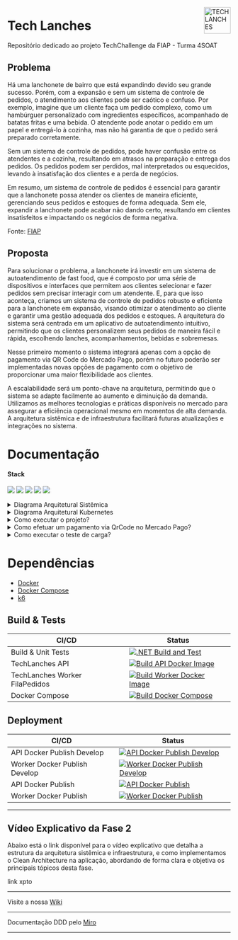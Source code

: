 <p dir="auto"><img src="https://github.com/g12-4soat/tech-lanches/blob/feature/README/src/TechLanches/Adapter/Driver/TechLanches.Adapter.API/wwwroot/SwaggerUI/images/android-chrome-192x192.png" alt="TECHLANCHES" title="TECHLANCHES" align="right" height="60" style="max-width: 100%;"></p>

# Tech Lanches

Repositório dedicado ao projeto TechChallenge da FIAP - Turma 4SOAT

## Problema

Há uma lanchonete de bairro que está expandindo devido seu grande sucesso. Porém, com a expansão e sem um sistema de controle de pedidos, o atendimento aos clientes pode ser caótico e confuso. Por exemplo, imagine que um cliente faça um pedido complexo, como um hambúrguer personalizado com ingredientes específicos, acompanhado de batatas fritas e uma bebida. O atendente pode anotar o pedido em um papel e entregá-lo à cozinha, mas não há garantia de que o pedido será preparado corretamente.

Sem um sistema de controle de pedidos, pode haver confusão entre os atendentes e a cozinha, resultando em atrasos na preparação e entrega dos pedidos. Os pedidos podem ser perdidos, mal interpretados ou esquecidos, levando à insatisfação dos clientes e a perda de negócios.

Em resumo, um sistema de controle de pedidos é essencial para garantir que a lanchonete possa atender os clientes de maneira eficiente, gerenciando seus pedidos e estoques de forma adequada. Sem ele, expandir a lanchonete pode acabar não dando certo, resultando em clientes insatisfeitos e impactando os negócios de forma negativa.

<p dir="auto">Fonte: <a href="https://www.fiap.com.br/" rel="nofollow">FIAP</a></p>

## Proposta

Para solucionar o problema, a lanchonete irá investir em um sistema de autoatendimento de fast food, que é composto por uma série de dispositivos e interfaces que permitem aos clientes selecionar e fazer pedidos sem precisar interagir com um atendente. E, para que isso aconteça, criamos um sistema de controle de pedidos robusto e eficiente para a lanchonete em expansão, visando otimizar o atendimento ao cliente e garantir uma gestão adequada dos pedidos e estoques. A arquitetura do sistema será centrada em um aplicativo de autoatendimento intuitivo, permitindo que os clientes personalizem seus pedidos de maneira fácil e rápida, escolhendo lanches, acompanhamentos, bebidas e sobremesas.

Nesse primeiro momento o sistema integrará apenas com a opção de pagamento via QR Code do Mercado Pago, porém no futuro poderão ser implementadas novas opções de pagamento com o objetivo de proporcionar uma maior flexibilidade aos clientes. 

A escalabilidade será um ponto-chave na arquitetura, permitindo que o sistema se adapte facilmente ao aumento e diminuição da demanda. Utilizamos as melhores tecnologias e práticas disponíveis no mercado para assegurar a eficiência operacional mesmo em momentos de alta demanda. A arquitetura sistêmica e de infraestrutura facilitará futuras atualizações e integrações no sistema.

# Documentação

<h4 tabindex="-1" dir="auto" data-react-autofocus="true">Stack</h4>

<p>
  <a target="_blank" rel="noopener noreferrer nofollow" href="https://camo.githubusercontent.com/ffd9b9f100120fd49ebdbe8064adec834a0927f7be93551d12804c85fb92a298/68747470733a2f2f696d672e736869656c64732e696f2f62616467652f432532332d3233393132303f7374796c653d666f722d7468652d6261646765266c6f676f3d637368617270266c6f676f436f6c6f723d7768697465"><img src="https://camo.githubusercontent.com/ffd9b9f100120fd49ebdbe8064adec834a0927f7be93551d12804c85fb92a298/68747470733a2f2f696d672e736869656c64732e696f2f62616467652f432532332d3233393132303f7374796c653d666f722d7468652d6261646765266c6f676f3d637368617270266c6f676f436f6c6f723d7768697465" data-canonical-src="https://img.shields.io/badge/CSHARP-6A5ACD.svg?style=for-the-badge&amp;logo=csharp&amp;logoColor=white" style="max-width: 100%;"></a>
  <a target="_blank" rel="noopener noreferrer nofollow" href="https://camo.githubusercontent.com/71ae40a5c68bd66e1cb3813f84a5b71dd3c270c8f2506143d33be1c23f0b0783/68747470733a2f2f696d672e736869656c64732e696f2f62616467652f2e4e45542d3531324244343f7374796c653d666f722d7468652d6261646765266c6f676f3d646f746e6574266c6f676f436f6c6f723d7768697465"><img src="https://camo.githubusercontent.com/71ae40a5c68bd66e1cb3813f84a5b71dd3c270c8f2506143d33be1c23f0b0783/68747470733a2f2f696d672e736869656c64732e696f2f62616467652f2e4e45542d3531324244343f7374796c653d666f722d7468652d6261646765266c6f676f3d646f746e6574266c6f676f436f6c6f723d7768697465" data-canonical-src="https://img.shields.io/badge/.NET-512BD4?style=for-the-badge&amp;logo=dotnet&amp;logoColor=white" style="max-width: 100%;"></a>
  <a target="_blank" rel="noopener noreferrer nofollow" href="https://camo.githubusercontent.com/962d06ebd5fabc44e392464f770a47947bae95440f3de3a7dbc3701c0b0c089e/68747470733a2f2f696d672e736869656c64732e696f2f62616467652f4d6963726f736f667425323053514c2532305365727665722d4343323932373f7374796c653d666f722d7468652d6261646765266c6f676f3d6d6963726f736f667425323073716c253230736572766572266c6f676f436f6c6f723d7768697465"><img src="https://camo.githubusercontent.com/962d06ebd5fabc44e392464f770a47947bae95440f3de3a7dbc3701c0b0c089e/68747470733a2f2f696d672e736869656c64732e696f2f62616467652f4d6963726f736f667425323053514c2532305365727665722d4343323932373f7374796c653d666f722d7468652d6261646765266c6f676f3d6d6963726f736f667425323073716c253230736572766572266c6f676f436f6c6f723d7768697465" data-canonical-src="https://img.shields.io/badge/Microsoft%20SQL%20Server-CC2927?style=for-the-badge&amp;logo=microsoft%20sql%20server&amp;logoColor=white" style="max-width: 100%;"></a>
  <a target="_blank" rel="noopener noreferrer nofollow" href="https://camo.githubusercontent.com/bce5c9b25447afefd9c8dc63febce5936fbff659beee51466a130b41a2821a9b/68747470733a2f2f696d672e736869656c64732e696f2f62616467652f446f636b65722d3243413545303f7374796c653d666f722d7468652d6261646765266c6f676f3d646f636b6572266c6f676f436f6c6f723d7768697465"><img src="https://camo.githubusercontent.com/bce5c9b25447afefd9c8dc63febce5936fbff659beee51466a130b41a2821a9b/68747470733a2f2f696d672e736869656c64732e696f2f62616467652f446f636b65722d3243413545303f7374796c653d666f722d7468652d6261646765266c6f676f3d646f636b6572266c6f676f436f6c6f723d7768697465" data-canonical-src="https://img.shields.io/badge/Docker-2CA5E0?style=for-the-badge&amp;logo=docker&amp;logoColor=white" style="max-width: 100%;"></a>
  <a target="_blank" rel="noopener noreferrer nofollow" href="https://camo.githubusercontent.com/e342de77242cf9645ea1aefb92e0dcfa7cd2f15cdeb5b0124a19ac270d613e30/68747470733a2f2f696d672e736869656c64732e696f2f62616467652f6b756265726e657465732d3332366365352e7376673f267374796c653d666f722d7468652d6261646765266c6f676f3d6b756265726e65746573266c6f676f436f6c6f723d7768697465"><img src="https://camo.githubusercontent.com/e342de77242cf9645ea1aefb92e0dcfa7cd2f15cdeb5b0124a19ac270d613e30/68747470733a2f2f696d672e736869656c64732e696f2f62616467652f6b756265726e657465732d3332366365352e7376673f267374796c653d666f722d7468652d6261646765266c6f676f3d6b756265726e65746573266c6f676f436f6c6f723d7768697465" data-canonical-src="https://img.shields.io/badge/kubernetes-326ce5.svg?&amp;style=for-the-badge&amp;logo=kubernetes&amp;logoColor=white" style="max-width: 100%;"></a>
</p>

<details>
  <summary>Diagrama Arquitetural Sistêmica</summary>

  ## Arquitetura Sistêmica
A aplicação possuí atualmente uma estrutura monolítica que está modularizada, visando como objetivo implementar uma estrutura de micro serviços no decorrer do projeto. Utilizamos o Github para gerenciar todo o código fonte, implementando automações CI/CD através do Github Actions. Além disso, fazemos uso do DockerHub como Container Registry para gerenciar as imagens de containers do projeto. Todos os nossos serviços internos são gerenciados pelo Cluster Kubernetes, que realiza a orquestração de todos os recursos da aplicação.

- <b><u>API</u></b>: Tem como responsabilidade o recebimento e envio de requisições REST para a aplicação Tech Lanches.
- <b><u>Fila de Pedidos</u></b>: Serviço do tipo "background service" que executa e gerencia a fila de pedidos.
- <b><u>Application Core</u></b>: Responsável por implementar os principais requisitos da aplicação.
- <b><u>SQL Server</u></b>: Banco de dados relacional cujo a responsabilidade é cuidar do armazenamento de dados.
- <b><u>ACL Pagamento</u></b>: Intermediário entre a comunicação da API com o serviço externo do Mercado Pago, visando a proteção da API para que não seja impactado diretamente na aplicação caso algo no serviço seja modificado.
- <b>[Mercado Pago](https://www.mercadopago.com.br/developers/pt)</b>: Serviço externo utilizado para efetuação de pagamento dos pedidos. Para mais informações sobre a implementação clique no nome do serviço.
- <b>[NGROK](https://ngrok.com/)</b>: Utilizamos como intermediário para realizar a comunicação do Mercado Pago com a API Tech Lanches, atráves de uma URL estática que é enviada ao webhook do Mercado Pago, que após a efetivação do pagamento é enviado uma requisição para o NGrok com o status do pagamento que faz o redirecionamento para o endpoint responsável da API Tech Lanches. Para mais informações clique no nome da ferramenta.
- <b>[RABBITMQ](https://www.rabbitmq.com/)</b>: Utilizado para auxiliar a fila de pedido no controle e gerenciamento. Para mais informações clique no nome da ferramenta.

  <img src="https://github.com/g12-4soat/tech-lanches/blob/feature/README/docs/arquitetura-sistemica.png" style="max-width: 100%;">
  
</details>

<details>
  <summary>Diagrama Arquitetural Kubernetes</summary>

  ## Arquitetura Kubernetes (K8S)
Na arquitetura Kubernetes (K8S), utilizamos o próprio Kubernetes em conjunto com o Docker como provedor de infraestrutura, buscando explorar plenamente os recursos nativos oferecidos pelo Kubernetes. Dentro do cluster Kubernetes, estabelecemos o namespace "techlanches", designado para armazenar todos os recursos relacionados diretamente à aplicação. Adicionalmente, temos o namespace "kube-system", destinado a objetos criados pelo sistema Kubernetes. No contexto do namespace "techlanches", trabalhamos na segmentação dos componentes com base nas responsabilidades, buscando facilitar a compreensão visual da estrutura arquitetônica. Essa abordagem visa proporcionar uma organização clara e compreensível dos elementos envolvidos na aplicação.

- TechLanches.API: Implementamos um Deployment com replicas 1/1 para garantir a disponibilidade da aplicação durante períodos de baixa demanda. Além disso, incorporamos um serviço Load Balancer responsável pelo balanceamento de carga entre os Pods e expor a API para a internet na porta 5050 do Container. Para monitoramento, integramos Probes do tipo Liveness, que verifica a execução adequada da aplicação TechLanches e a resposta correta a todas as solicitações, assim como Readiness, que assegura que a aplicação está pronta para receber requisições. Adicionalmente, contamos com ConfigMap que nos auxilia no armazenamento de configurações, Secrets para armazenamento de dados e senhas privadas e também incluímos um HPA 1/5 para escalabilidade automática, aumentando a quantidade de instâncias em caso de utilização de memória superior a 50%. Esse processo de escalabilidade é revertido de forma proporcional à redução no uso de memória do container, garantindo alta disponibilidade e resiliência nos serviços.

- TechLanches.WORKER: Adotamos uma estrutura semelhante à empregada na API, exceto a ausência da implementação do serviço Load Balancer. Além disso, incorporamos um HPA 2/5 para escalabilidade automática, considerando-o como o motor da aplicação para otimizar eficiência em todo o processo do pedido.

- TechLanches.SQL: Optamos por implementar um StatefulSet neste contexto devido à sua adequação para lidar com bancos de dados. Isso se deve à sua característica de implementar cada réplica após a anterior estar 100% funcional, iniciando e encerrando os Pods em sequência, ao contrário do Deployment, que o faz em paralelo. O StatefulSet inclui replicas 1/1 e um serviço Load Balancer, semelhante ao contexto da API. No entanto, difere ao ser exposto para a internet na porta 1433, reservado exclusivamente para o ambiente de desenvolvimento. Por fim, incorporamos Secrets e PersistentVolumeClaim para realizar o provisionamento dinâmico de recursos, garantindo a persistência dos dados.

- TechLanches.NGROK: No contexto NGROK, desenvolvemos um recurso simples e semelhante ao contexto da API, porém o serviço Load Balancer NGROK, expõe para a internet na porta 4040. Desta forma não houve a necessidade de implementar os demais recursos tais como: HPA, Secrets, ConfigMaps e Probes.
A implementação do contexto NGROK surgiu da necessidade de um serviço capaz de receber o retorno de pagamentos via webhook do Mercado Pago e encaminhá-las para a API TechLanches. Dessa forma, atua como um intermediário entre o cliente TechLanches e a instituição Mercado Pago.

- TechLanches.RABBITMQ: Para o RABBITMQ, adotamos uma estrutura bem próxima à implementada para o SQL, com a exceção da porta exposta para a internet no Load Balancer, que é a 15672, destinada exclusivamente ao Dashboard da ferramenta. Essa escolha foi feita considerando que o RABBITMQ desempenha um papel crucial no auxílio ao Worker para controlar e gerenciar a fila de pedidos, sendo uma função fundamental para a agilidade dos processos.

- TechLanches.METRICS: 


 <img src="https://github.com/g12-4soat/tech-lanches/blob/feature/README/docs/arquitetura-k8s.png" style="max-width: 100%;">

</details>

<details>
  <summary>Como executar o projeto?</summary>
  
## Executando o Projeto
O procedimento de inicialização do projeto é simples e leva poucos passos: 

1. Clone o repositório: _[https://github.com/g12-4soat/tech-lanches](https://github.com/g12-4soat/tech-lanches.git)_
 
1. Abra a pasta via linha de comando no diretório escolhido no **passo 1**. _Ex.: c:\> cd “c:/tech-lanches”_

## Via Kubernetes
Da raiz do repositório, entre no diretório _**./k8s**_ _(onde se encontram todos os manifestos .yaml para execução no kubernetes)_, dê um duplo clique no arquivo "apply-all.sh" ou execute o seguinte comando no terminal:

### Windows 
> PS c:\tech-lanches\k8s> sh apply-all.sh

### Unix Systems (Linux distros | MacOS)
> $ exec apply-all.sh

## Via Docker Compose

Da raiz do repositório, onde se encontra o arquivo _**docker-compose.yml**_ _(Ex.: c:/tech-lanches)_, execute o comando no terminal:
> c:\tech-lanches> docker-compose up

---
### Swagger & Redoc 
Com o projeto inicializado, você terá acesso aos links abaixo e poderá abri-los em uma aba do seu navegador:

- Swagger: [http://localhost:5050/swagger/index.html](http://localhost:5050/swagger/index.html)
- Swagger Json: [http://localhost:5050/swagger/v1/swagger.json](http://localhost:5050/swagger/v1/swagger.json)  
- Redoc: [http://localhost:5050/api-docs/index.html](http://localhost:5050/api-docs/index.html)

### Postman 
Para importar as collections do postman, basta acessar os links a seguir:
- Collection: https://github.com/g12-4soat/tech-lanches/blob/main/docs/TechLanches.postman_collection.json
- Local Environment: https://github.com/g12-4soat/tech-lanches/blob/main/docs/TechLanches-Local.postman_environment.json

> Por padrão, a API está configurada para ser executada na porta 5050, como definido no [docker-compose.yml](https://github.com/g12-4soat/tech-lanches/blob/main/docker-compose.yml). Caso tenha problemas de inicialização, verifique se a porta já está sendo utilizada.
  ---
</details>

<details>
  <summary>Como efetuar um pagamento via QrCode no Mercado Pago?</summary>

   ## Pagamento via QrCode no Mercado Pago
 
 Implementar texto de como realizar o pagamento do mercado pago mockado e consumindo o serviço.
</details>

<details>
  <summary>Como executar o teste de carga?</summary>
  
 ## Executando o Teste de Carga
Para executar o teste de carga é necessário a instalação do [k6](https://k6.io/docs/get-started/installation/) conforme seu sistema operacional. 
Após a instalação do k6, apartir da raiz do repositório, entre no diretório **./test/TechLanches.StressTests** e execute o comando no terminal: 

  ###  
  > c:\tech-lanches\test\TechLanches.StressTests> k6 run hpa-test.js
---
</details>

# Dependências
- [Docker](https://docs.docker.com/desktop/)
- [Docker Compose](https://docs.docker.com/compose/install/)
- [k6](https://k6.io/docs/get-started/installation/)

## Build & Tests
| CI/CD | Status |
| --- | --- | 
| Build & Unit Tests | [![.NET Build and Test](https://github.com/g12-4soat/tech-lanches/actions/workflows/build-tests.yml/badge.svg)](https://github.com/g12-4soat/tech-lanches/actions/workflows/build-tests.yml)
| TechLanches API | [![Build API Docker Image](https://github.com/g12-4soat/tech-lanches/actions/workflows/dockerfile-api-build-ci.yml/badge.svg)](https://github.com/g12-4soat/tech-lanches/actions/workflows/dockerfile-api-build-ci.yml)
| TechLanches Worker FilaPedidos | [![Build Worker Docker Image](https://github.com/g12-4soat/tech-lanches/actions/workflows/dockerfile-worker-build-ci.yml/badge.svg)](https://github.com/g12-4soat/tech-lanches/actions/workflows/dockerfile-worker-build-ci.yml)
| Docker Compose | [![Build Docker Compose](https://github.com/g12-4soat/tech-lanches/actions/workflows/docker-compose-build-ci.yml/badge.svg)](https://github.com/g12-4soat/tech-lanches/actions/workflows/docker-compose-build-ci.yml)

## Deployment
| CI/CD | Status |
| --- | --- | 
| API Docker Publish Develop | [![API Docker Publish Develop](https://github.com/g12-4soat/tech-lanches/actions/workflows/docker-publish-api-develop.yml/badge.svg)](https://github.com/g12-4soat/tech-lanches/actions/workflows/docker-publish-api-develop.yml) | 
| Worker Docker Publish Develop | [![Worker Docker Publish Develop](https://github.com/g12-4soat/tech-lanches/actions/workflows/docker-publish-worker-develop.yml/badge.svg)](https://github.com/g12-4soat/tech-lanches/actions/workflows/docker-publish-worker-develop.yml) | 
| API Docker Publish | [![API Docker Publish](https://github.com/g12-4soat/tech-lanches/actions/workflows/docker-publish-api.yml/badge.svg)](https://github.com/g12-4soat/tech-lanches/actions/workflows/docker-publish-api.yml) | 
| Worker Docker Publish | [![Worker Docker Publish](https://github.com/g12-4soat/tech-lanches/actions/workflows/docker-publish-worker.yml/badge.svg)](https://github.com/g12-4soat/tech-lanches/actions/workflows/docker-publish-worker.yml) | 

---

## Vídeo Explicativo da Fase 2
Abaixo está o link disponível para o vídeo explicativo que detalha a estrutura da arquitetura sistêmica e infraestrutura, e como implementamos o Clean Architecture na aplicação, abordando de forma clara e objetiva os principais tópicos desta fase.

link xpto

---

Visite a nossa [Wiki](https://github.com/g12-4soat/tech-lanches/wiki)

---

Documentação DDD pelo [Miro](https://miro.com/app/board/uXjVModCVvo=/?share_link_id=379818088124)

---
